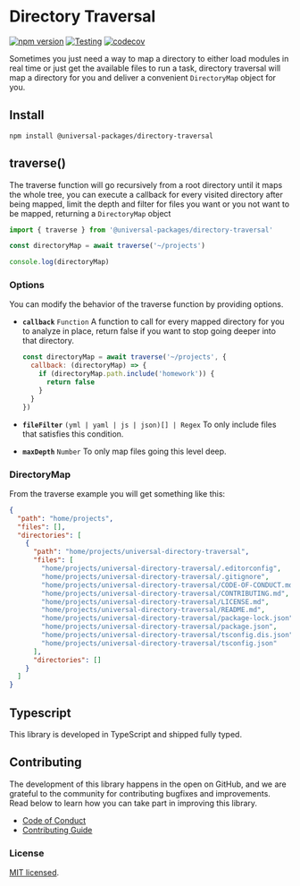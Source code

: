 # Directory Traversal

[![npm version](https://badge.fury.io/js/@universal-packages%2Fdirectory-traversal.svg)](https://www.npmjs.com/package/@universal-packages/directory-traversal)
[![Testing](https://github.com/universal-packages/universal-directory-traversal/actions/workflows/testing.yml/badge.svg)](https://github.com/universal-packages/universal-directory-traversal/actions/workflows/testing.yml)
[![codecov](https://codecov.io/gh/universal-packages/universal-directory-traversal/branch/main/graph/badge.svg?token=CXPJSN8IGL)](https://codecov.io/gh/universal-packages/universal-directory-traversal)

Sometimes you just need a way to map a directory to either load modules in real time or just get the available files to run a task, directory traversal will map a directory for you and deliver a convenient `DirectoryMap` object for you.

## Install

```shell
npm install @universal-packages/directory-traversal
```

## traverse()

The traverse function will go recursively from a root directory until it maps the whole tree, you can execute a callback for every visited directory after being mapped, limit the depth and filter for files you want or you not want to be mapped, returning a `DirectoryMap` object

```js
import { traverse } from '@universal-packages/directory-traversal'

const directoryMap = await traverse('~/projects')

console.log(directoryMap)
```

### Options

You can modify the behavior of the traverse function by providing options.

- **`callback`** `Function`
  A function to call for every mapped directory for you to analyze in place, return false if you want to stop going deeper into that directory.

  ```js
  const directoryMap = await traverse('~/projects', {
    callback: (directoryMap) => {
      if (directoryMap.path.include('homework')) {
        return false
      }
    }
  })
  ```

- **`fileFilter`** `(yml | yaml | js | json)[] | Regex`
  To only include files that satisfies this condition.
- **`maxDepth`** `Number`
  To only map files going this level deep.

### DirectoryMap

From the traverse example you will get something like this:

```json
{
  "path": "home/projects",
  "files": [],
  "directories": [
    {
      "path": "home/projects/universal-directory-traversal",
      "files": [
        "home/projects/universal-directory-traversal/.editorconfig",
        "home/projects/universal-directory-traversal/.gitignore",
        "home/projects/universal-directory-traversal/CODE-OF-CONDUCT.md",
        "home/projects/universal-directory-traversal/CONTRIBUTING.md",
        "home/projects/universal-directory-traversal/LICENSE.md",
        "home/projects/universal-directory-traversal/README.md",
        "home/projects/universal-directory-traversal/package-lock.json",
        "home/projects/universal-directory-traversal/package.json",
        "home/projects/universal-directory-traversal/tsconfig.dis.json",
        "home/projects/universal-directory-traversal/tsconfig.json"
      ],
      "directories": []
    }
  ]
}
```

## Typescript

This library is developed in TypeScript and shipped fully typed.

## Contributing

The development of this library happens in the open on GitHub, and we are grateful to the community for contributing bugfixes and improvements. Read below to learn how you can take part in improving this library.

- [Code of Conduct](./CODE_OF_CONDUCT.md)
- [Contributing Guide](./CONTRIBUTING.md)

### License

[MIT licensed](./LICENSE).
